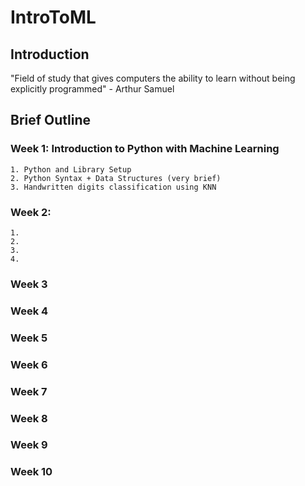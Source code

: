 # IntroToML

## Introduction

"Field of study that gives computers the ability to learn without being explicitly programmed" - Arthur Samuel

## Brief Outline

### Week 1: Introduction to Python with Machine Learning
	1. Python and Library Setup
	2. Python Syntax + Data Structures (very brief)
	3. Handwritten digits classification using KNN
### Week 2: 
	1. 
	2. 
	3. 
	4. 
### Week 3

### Week 4

### Week 5

### Week 6

### Week 7

### Week 8

### Week 9

### Week 10
